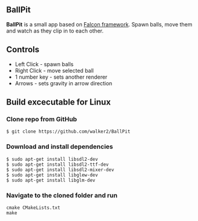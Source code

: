 ## BallPit
**BallPit** is a small app based on [Falcon framework](https://github.com/walker2/Falcon).
Spawn balls, move them and watch as they clip in to each other.

## Controls
* Left Click - spawn balls
* Right Click - move selected ball
* 1 number key - sets another renderer
* Arrows - sets gravity in arrow direction

## Build excecutable for Linux
### Clone repo from GitHub
```
$ git clone https://github.com/walker2/BallPit
```
### Download and install dependencies
```
$ sudo apt-get install libsdl2-dev
$ sudo apt-get install libsdl2-ttf-dev
$ sudo apt-get install libsdl2-mixer-dev
$ sudo apt-get install libglew-dev
$ sudo apt-get install libglm-dev
```
### Navigate to the cloned folder and run
```
cmake CMakeLists.txt
make
```
